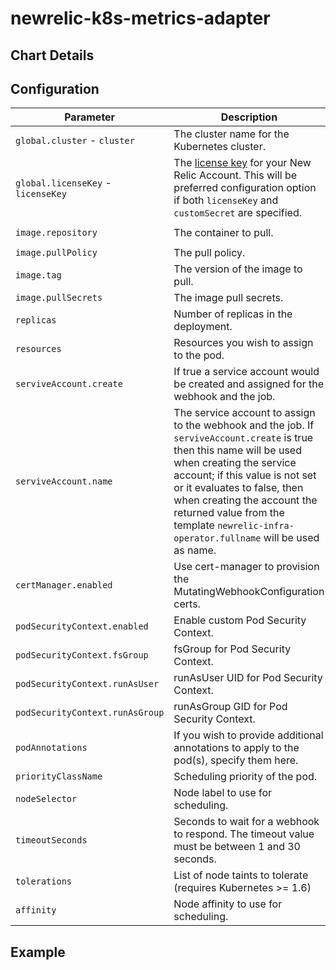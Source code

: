 # newrelic-k8s-metrics-adapter

## Chart Details


## Configuration


| Parameter                                                                       | Description                                                                                                                                                                                                                                                                                                                                 | Default                                                                                              |
|---------------------------------------------------------------------------------|---------------------------------------------------------------------------------------------------------------------------------------------------------------------------------------------------------------------------------------------------------------------------------------------------------------------------------------------|------------------------------------------------------------------------------------------------------|
| `global.cluster` - `cluster`                                                    | The cluster name for the Kubernetes cluster.                                                                                                                                                                                                                                                                                                |                                                                                                      |
| `global.licenseKey` - `licenseKey`                                              | The [license key](https://docs.newrelic.com/docs/accounts/install-new-relic/account-setup/license-key) for your New Relic Account. This will be preferred configuration option if both `licenseKey` and `customSecret` are specified.                                                                                                       |                                                                                                      |
| `image.repository`                                                              | The container to pull.                                                                                                                                                                                                                                                                                                                      | `newrelic/newrelic-infra-operator`                                                                   |
| `image.pullPolicy`                                                              | The pull policy.                                                                                                                                                                                                                                                                                                                            | `IfNotPresent`                                                                                       |
| `image.tag`                                                                     | The version of the image to pull.                                                                                                                                                                                                                                                                                                           | `appVersion`                                                                                         |
| `image.pullSecrets`                                                             | The image pull secrets.                                                                                                                                                                                                                                                                                                                     | `nil`                                                                                                |
| `replicas`                                                                      | Number of replicas in the deployment.                                                                                                                                                                                                                                                                                                       | `1`                                                                                                  |
| `resources`                                                                     | Resources you wish to assign to the pod.                                                                                                                                                                                                                                                                                                    | See Resources below                                                                                  |
| `serviveAccount.create`                                                         | If true a service account would be created and assigned for the webhook and the job.                                                                                                                                                                                                                                                        | `true`                                                                                               |
| `serviveAccount.name`                                                           | The service account to assign to the webhook and the job. If `serviveAccount.create` is true then this name will be used when creating the service account; if this value is not set or it evaluates to false, then when creating the account the returned value from the template `newrelic-infra-operator.fullname` will be used as name. |                                                                                                      |
| `certManager.enabled`                                                           | Use cert-manager to provision the MutatingWebhookConfiguration certs.                                                                                                                                                                                                                                                                       | `false`                                                                                              |
| `podSecurityContext.enabled`                                                    | Enable custom Pod Security Context.                                                                                                                                                                                                                                                                                                         | `false`                                                                                              |
| `podSecurityContext.fsGroup`                                                    | fsGroup for Pod Security Context.                                                                                                                                                                                                                                                                                                           | `1001`                                                                                               |
| `podSecurityContext.runAsUser`                                                  | runAsUser UID for Pod Security Context.                                                                                                                                                                                                                                                                                                     | `1001`                                                                                               |
| `podSecurityContext.runAsGroup`                                                 | runAsGroup GID for Pod Security Context.                                                                                                                                                                                                                                                                                                    | `1001`                                                                                               |
| `podAnnotations`                                                                | If you wish to provide additional annotations to apply to the pod(s), specify them here.                                                                                                                                                                                                                                                    |                                                                                                      |
| `priorityClassName`                                                             | Scheduling priority of the pod.                                                                                                                                                                                                                                                                                                             | `nil`                                                                                                |
| `nodeSelector`                                                                  | Node label to use for scheduling.                                                                                                                                                                                                                                                                                                           | `{}`                                                                                                 |
| `timeoutSeconds`                                                                | Seconds to wait for a webhook to respond. The timeout value must be between 1 and 30 seconds.                                                                                                                                                                                                                                               | `30`                                                                                                 |
| `tolerations`                                                                   | List of node taints to tolerate (requires Kubernetes >= 1.6)                                                                                                                                                                                                                                                                                | `[]`                                                                                                 |
| `affinity`                                                                      | Node affinity to use for scheduling.                                                                                                                                                                                                                                                                                                        | `{}`                                                                                                 |


## Example
